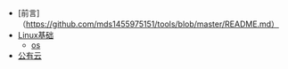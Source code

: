 - [前言]（https://github.com/mds1455975151/tools/blob/master/README.md）
- [Linux基础](#)
  - [os](https://github.com/mds1455975151/tools/tree/master/os)
- [公有云](#)

